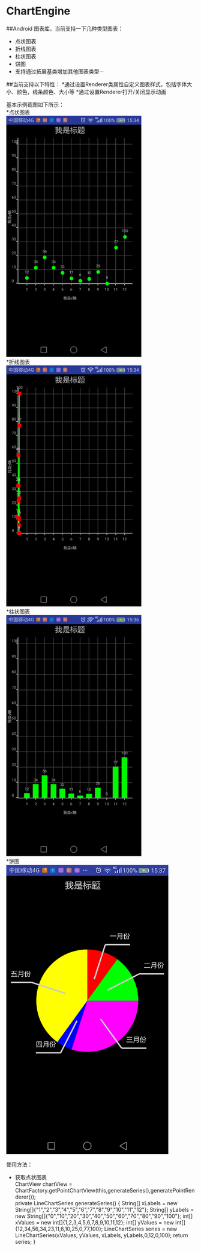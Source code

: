 # ChartEngine

##Android 图表库。当前支持一下几种类型图表：
 * 点状图表
 * 折线图表
 * 柱状图表
 * 饼图
 * 支持通过拓展基类增加其他图表类型···
 
 ##当前支持以下特性：
 *通过设置Renderer类属性自定义图表样式，包括字体大小、颜色，线条颜色、大小等
 *通过设置Renderer打开/关闭显示动画
 
 基本示例截图如下所示：<br />
 *点状图表 <br />
 ![](https://github.com/Vincent85/ChartEngine/raw/master/screenshot/pointchart-1.gif) <br />
 *折线图表 <br />
 ![](https://github.com/Vincent85/ChartEngine/raw/master/screenshot/polylinechart-1.gif) <br />
 *柱状图表 <br />
 ![](https://github.com/Vincent85/ChartEngine/raw/master/screenshot/barchart-1.gif) <br />
 *饼图 <br />
 ![](https://github.com/Vincent85/ChartEngine/raw/master/screenshot/PieChart-1.png)  <br />
 
 使用方法：<br />
 * 获取点状图表 <br />
 ChartView chartView = ChartFactory.getPointChartView(this,generateSeries(),generatePointRenderer());<br />
 private LineChartSeries generateSeries() {
        String[] xLabels = new String[]{"1","2","3","4","5","6","7","8","9","10","11","12"};
        String[] yLabels = new String[]{"0","10","20","30","40","50","60","70","80","90","100"};
        int[] xValues = new int[]{1,2,3,4,5,6,7,8,9,10,11,12};
        int[] yValues = new int[]{12,34,56,34,23,11,6,10,25,0,77,100};
        LineChartSeries series = new LineChartSeries(xValues, yValues, xLabels, yLabels,0,12,0,100);
        return series;
    }
